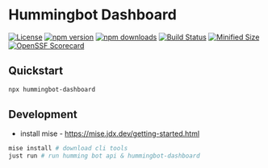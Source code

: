 # Hummingbot Dashboard

[![License](https://img.shields.io/badge/license-GPL--3.0-blue.svg)](https://github.com/jessepinkman9900/hummingbot-dashboard/blob/main/LICENSE)
[![npm version](https://img.shields.io/npm/v/hummingbot-dashboard.svg)](https://www.npmjs.com/package/hummingbot-dashboard)
[![npm downloads](https://img.shields.io/npm/dt/hummingbot-dashboard.svg)](https://www.npmjs.com/package/hummingbot-dashboard)
[![Build Status](https://img.shields.io/github/actions/workflow/status/jessepinkman9900/hummingbot-dashboard/build-package.yml?branch=main)](https://github.com/jessepinkman9900/hummingbot-dashboard/actions/workflows/build-package.yml)
[![Minified Size](https://img.shields.io/bundlephobia/min/hummingbot-dashboard)](https://bundlephobia.com/package/hummingbot-dashboard)
[![OpenSSF Scorecard](https://api.securityscorecards.dev/projects/github.com/jessepinkman9900/hummingbot-dashboard/badge)](https://securityscorecards.dev/viewer/?uri=github.com/jessepinkman9900/hummingbot-dashboard)


## Quickstart
```sh
npx hummingbot-dashboard
```

## Development
- install mise - https://mise.jdx.dev/getting-started.html
```sh
mise install # download cli tools
just run # run humming bot api & hummingbot-dashboard
```
